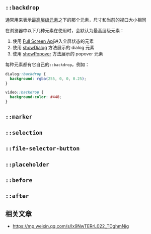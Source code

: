 ## `::backdrop`

通常用来表示[最高层级元素](https://developer.mozilla.org/en-US/docs/Glossary/Top_layer)之下的那个元素，尺寸和当前的视口大小相同

在浏览器中以下几种元素在使用时，会默认为最高层级元素：

1. 使用 [Full Screen Api](https://developer.mozilla.org/en-US/docs/Web/API/Fullscreen_API)进入全屏状态的元素
2. 使用 [showDialog](https://developer.mozilla.org/en-US/docs/Web/API/HTMLDialogElement/showModal) 方法展示的 dialog 元素
3. 使用 [showPopover](https://developer.mozilla.org/en-US/docs/Web/API/Popover_API) 方法展示的 popover 元素

每种元素都有它自己的`::backdrop`，例如：

```css
dialog::backdrop {
  background: rgba(255, 0, 0, 0.25);
}

video::backdrop {
  background-color: #448;
}
```


## `::marker`


## `::selection`


## `::file-selector-button`


## `::placeholder`


## `::before`


## `::after`


## 相关文章

* https://mp.weixin.qq.com/s/lx9NwTERrL022_TDghmNig
